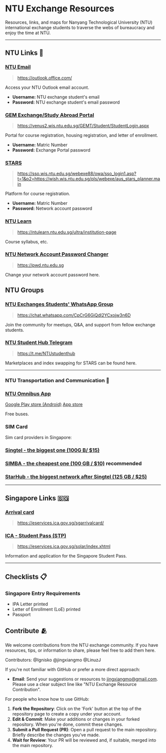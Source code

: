 # NTU Exchange Resources 
Resources, links, and maps for Nanyang Technological University (NTU) international exchange students to traverse the webs of bureaucracy and enjoy the time at NTU.

--- 
## NTU Links 🏫
### [NTU Email](https://outlook.office.com/)
> https://outlook.office.com/

Access your NTU Outlook email account.
- **Username:** NTU exchange student's email
- **Password:** NTU exchange student's email password

### [GEM Exchange/Study Abroad Portal](https://venus2.wis.ntu.edu.sg/GEMT/Student/StudentLogin.aspx)
> https://venus2.wis.ntu.edu.sg/GEMT/Student/StudentLogin.aspx

Portal for course registration, housing registration, and letter of enrollment.
- **Username:** Matric Number
- **Password:** Exchange Portal password

### [STARS](https://sso.wis.ntu.edu.sg/webexe88/owa/sso_login1.asp?t=1&p2=https://wish.wis.ntu.edu.sg/pls/webexe/aus_stars_planner.main)
> https://sso.wis.ntu.edu.sg/webexe88/owa/sso_login1.asp?t=1&p2=https://wish.wis.ntu.edu.sg/pls/webexe/aus_stars_planner.main

Platform for course registration.
- **Username:** Matric Number
- **Password:** Network account password

### [NTU Learn](https://ntulearn.ntu.edu.sg/ultra/institution-page)
> https://ntulearn.ntu.edu.sg/ultra/institution-page

Course syllabus, etc.

### [NTU Network Account Password Changer](https://pwd.ntu.edu.sg)
> https://pwd.ntu.edu.sg

Change your network account password here.

## NTU Groups
### [NTU Exchanges Students' WhatsApp Group](https://chat.whatsapp.com/CpCrG6GiQdl2YCxojw3n6D)
> https://chat.whatsapp.com/CpCrG6GiQdl2YCxojw3n6D

Join the community for meetups, Q&A, and support from fellow exchange students.

### [NTU Student Hub Telegram](https://t.me/NTUstudenthub)
> https://t.me/NTUstudenthub

Marketplaces and index swapping for STARS can be found here.

---
### NTU Transportation and Communication 🚌

### [NTU Omnibus App](https://apps.apple.com/us/app/ntu-omnibus/id1636457987)
[Google Play store (Android)](https://play.google.com/store/apps/details?id=pw.adithya.ntubusnow&pcampaignid=)
[App store](https://apps.apple.com/us/app/ntu-omnibus/id1636457987)

Free buses.

### SIM Card 

Sim card providers in Singapore:
### [Singtel - the biggest one (100G B/ $15)](https://www.simba.sg/personal)
### [SIMBA - the cheapest one (100 GB / $10)](https://www.singtel.com/personal/products-services/mobile/prepaid-plans/hi-sim-cards) recommended
### [StarHub - the biggest network after Singtel (125 GB / $25)](https://www.starhub.com/personal/mobile/mobile-phones-plans/prepaid-cards.html)

---
## Singapore Links 🇸🇬

### [Arrival card](https://eservices.ica.gov.sg/sgarrivalcard/)
> https://eservices.ica.gov.sg/sgarrivalcard/


### [ICA - Student Pass (STP)](https://eservices.ica.gov.sg/solar/index.xhtml)
> https://eservices.ica.gov.sg/solar/index.xhtml

Information and application for the Singapore Student Pass.

--- 
## Checklists 📋

### Singapore Entry Requirements
- IPA Letter printed
- Letter of Enrollment (LoE) printed
- Passport

## Contribute 🫂
We welcome contributions from the NTU exchange community. If you have resources, tips, or information to share, please feel free to add them here.

Contributors:
@Ignisko
@jingxiangmo
@LinuzJ

If you're not familiar with GitHub or prefer a more direct approach:
- **Email**: Send your suggestions or resources to [jingxiangmo@gmail.com](mailto:jingxiangmo@gmail.com). Please use a clear subject line like "NTU Exchange Resource Contribution".

For people who know how to use GitHub:
1. **Fork the Repository**: Click on the 'Fork' button at the top of the repository page to create a copy under your account.
2. **Edit & Commit**: Make your additions or changes in your forked repository. When you're done, commit these changes.
3. **Submit a Pull Request (PR)**: Open a pull request to the main repository. Briefly describe the changes you've made.
4. **Wait for Review**: Your PR will be reviewed and, if suitable, merged into the main repository.

